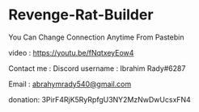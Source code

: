 # Revenge-Rat-Builder

You Can Change Connection Anytime From Pastebin

video : https://youtu.be/fNqtxeyEow4


Contact me :
Discord username : Ibrahim Rady#6287

Email : abrahymrady540@gmail.com


donation:
3PirF4RjK5RyRpfgU3NY2MzNwDwUcsxFN4
